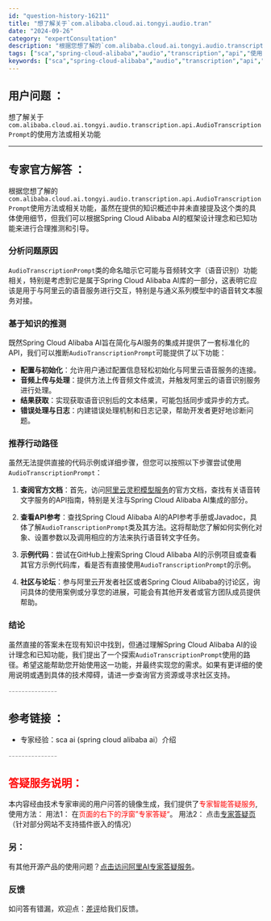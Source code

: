 ```yaml
---
id: "question-history-16211"
title: "想了解关于`com.alibaba.cloud.ai.tongyi.audio.tran"
date: "2024-09-26"
category: "expertConsultation"
description: "根据您想了解的`com.alibaba.cloud.ai.tongyi.audio.transcription.api.AudioTranscriptionPrompt`使用方法或相关功能，虽然在提供的知识概述中并未直接提及这个类的具体使用细节，但我们可以根据Spring Cloud Alibaba"
tags: ["sca","spring-cloud-alibaba","audio","transcription","api","使用方法","相关功能"]
keywords: ["sca","spring-cloud-alibaba","audio","transcription","api","使用方法","相关功能"]
---
```


## 用户问题 ： 
 想了解关于`com.alibaba.cloud.ai.tongyi.audio.transcription.api.AudioTranscriptionPrompt`的使用方法或相关功能  

---------------
## 专家官方解答 ：

根据您想了解的`com.alibaba.cloud.ai.tongyi.audio.transcription.api.AudioTranscriptionPrompt`使用方法或相关功能，虽然在提供的知识概述中并未直接提及这个类的具体使用细节，但我们可以根据Spring Cloud Alibaba AI的框架设计理念和已知功能来进行合理推测和引导。

### 分析问题原因
`AudioTranscriptionPrompt`类的命名暗示它可能与音频转文字（语音识别）功能相关，特别是考虑到它是属于Spring Cloud Alibaba AI库的一部分，这表明它应该是用于与阿里云的语音服务进行交互，特别是与通义系列模型中的语音转文本服务对接。

### 基于知识的推测
既然Spring Cloud Alibaba AI旨在简化与AI服务的集成并提供了一套标准化的API，我们可以推断`AudioTranscriptionPrompt`可能提供了以下功能：
- **配置与初始化**：允许用户通过配置信息轻松初始化与阿里云语音服务的连接。
- **音频上传与处理**：提供方法上传音频文件或流，并触发阿里云的语音识别服务进行处理。
- **结果获取**：实现获取语音识别后的文本结果，可能包括同步或异步的方式。
- **错误处理与日志**：内建错误处理机制和日志记录，帮助开发者更好地诊断问题。

### 推荐行动路径
虽然无法提供直接的代码示例或详细步骤，但您可以按照以下步骤尝试使用`AudioTranscriptionPrompt`：

1. **查阅官方文档**：首先，访问[阿里云灵积模型服务](https://help.aliyun.com/zh/dashscope/)的官方文档，查找有关语音转文字服务的API指南，特别是关注与Spring Cloud Alibaba AI集成的部分。
   
2. **查看API参考**：查找Spring Cloud Alibaba AI的API参考手册或Javadoc，具体了解`AudioTranscriptionPrompt`类及其方法。这将帮助您了解如何实例化对象、设置参数以及调用相应的方法来执行语音转文字任务。

3. **示例代码**：尝试在GitHub上搜索Spring Cloud Alibaba AI的示例项目或查看其官方示例代码库，看是否有直接使用`AudioTranscriptionPrompt`的示例。

4. **社区与论坛**：参与阿里云开发者社区或者Spring Cloud Alibaba的讨论区，询问具体的使用案例或分享您的进展，可能会有其他开发者或官方团队成员提供帮助。

### 结论
虽然直接的答案未在现有知识中找到，但通过理解Spring Cloud Alibaba AI的设计理念和已知功能，我们提出了一个探索`AudioTranscriptionPrompt`使用的路径。希望这能帮助您开始使用这一功能，并最终实现您的需求。如果有更详细的使用说明或遇到具体的技术障碍，请进一步查询官方资源或寻求社区支持。


<font color="#949494">---------------</font> 


## 参考链接 ：

* 专家经验：sca ai (spring cloud alibaba ai）介绍 


 <font color="#949494">---------------</font> 
 


## <font color="#FF0000">答疑服务说明：</font> 

本内容经由技术专家审阅的用户问答的镜像生成，我们提供了<font color="#FF0000">专家智能答疑服务</font>,使用方法：
用法1： 在<font color="#FF0000">页面的右下的浮窗”专家答疑“</font>。
用法2： 点击[专家答疑页](https://answer.opensource.alibaba.com/docs/intro)（针对部分网站不支持插件嵌入的情况）
### 另：


有其他开源产品的使用问题？[点击访问阿里AI专家答疑服务](https://answer.opensource.alibaba.com/docs/intro)。
### 反馈
如问答有错漏，欢迎点：[差评](https://ai.nacos.io/user/feedbackByEnhancerGradePOJOID?enhancerGradePOJOId=16219)给我们反馈。
